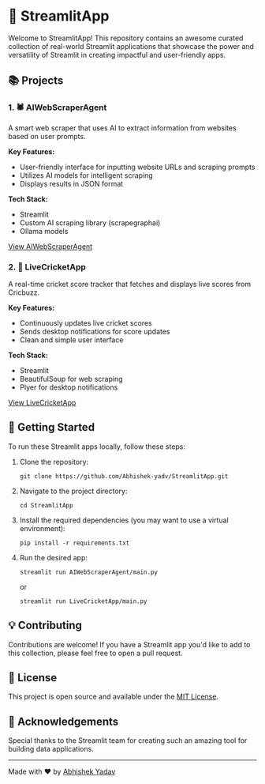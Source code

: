 # 🚀 StreamlitApp

Welcome to StreamlitApp! This repository contains an awesome curated collection of real-world Streamlit applications that showcase the power and versatility of Streamlit in creating impactful and user-friendly apps.

## 📚 Projects

### 1. 🕷️ AIWebScraperAgent

A smart web scraper that uses AI to extract information from websites based on user prompts.

**Key Features:**
- User-friendly interface for inputting website URLs and scraping prompts
- Utilizes AI models for intelligent scraping
- Displays results in JSON format

**Tech Stack:**
- Streamlit
- Custom AI scraping library (scrapegraphai)
- Ollama models

[View AIWebScraperAgent](https://github.com/Abhishek-yadv/StreamlitApp/tree/master/AIWebScraperAgent)

### 2. 🏏 LiveCricketApp

A real-time cricket score tracker that fetches and displays live scores from Cricbuzz.

**Key Features:**
- Continuously updates live cricket scores
- Sends desktop notifications for score updates
- Clean and simple user interface

**Tech Stack:**
- Streamlit
- BeautifulSoup for web scraping
- Plyer for desktop notifications

[View LiveCricketApp](https://github.com/Abhishek-yadv/StreamlitApp/tree/master/LiveCricketApp)

## 🚀 Getting Started

To run these Streamlit apps locally, follow these steps:

1. Clone the repository:
   ```
   git clone https://github.com/Abhishek-yadv/StreamlitApp.git
   ```

2. Navigate to the project directory:
   ```
   cd StreamlitApp
   ```

3. Install the required dependencies (you may want to use a virtual environment):
   ```
   pip install -r requirements.txt
   ```

4. Run the desired app:
   ```
   streamlit run AIWebScraperAgent/main.py
   ```
   or
   ```
   streamlit run LiveCricketApp/main.py
   ```

## 💡 Contributing

Contributions are welcome! If you have a Streamlit app you'd like to add to this collection, please feel free to open a pull request.

## 📄 License

This project is open source and available under the [MIT License](LICENSE).

## 🙏 Acknowledgements

Special thanks to the Streamlit team for creating such an amazing tool for building data applications.

---

Made with ❤️ by [Abhishek Yadav](https://github.com/Abhishek-yadv)
